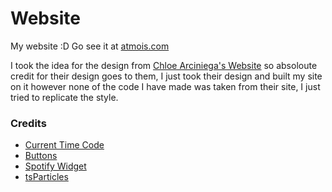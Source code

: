# Website

My website :D 
Go see it at [atmois.com](https://atmois.com)

I took the idea for the design from [Chloe Arciniega's Website](https://arciniega.one) so absoloute credit for their design goes to them, I just took their design and built my site on it however none of the code I have made was taken from their site, I just tried to replicate the style.

### Credits

- [Current Time Code](https://claym1xprofile.neocities.org)
- [Buttons](https://cyber.dabamos.de/88x31/index.html)
- [Spotify Widget](https://github.com/JeffreyCA/spotify-recently-played-readme)
- [tsParticles](https://github.com/tsparticles/tsparticles) 
